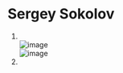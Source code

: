 # Sergey Sokolov
1. </br> ![image](https://user-images.githubusercontent.com/93119897/155093799-aeaec380-6f67-40ce-8714-fd8ab93d36c9.png)
</br>![image](https://user-images.githubusercontent.com/93119897/155094593-caf9c20f-5051-45dd-9edc-cdbd326545c8.png)
2.
</br>
